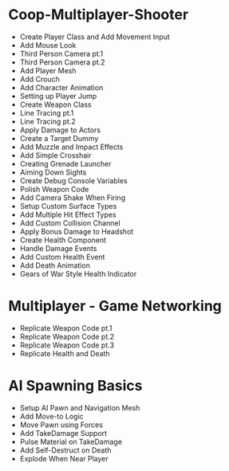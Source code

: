# Coop-Multiplayer-Shooter

* Create Player Class and Add Movement Input
* Add Mouse Look 
* Third Person Camera pt.1
* Third Person Camera pt.2
* Add Player Mesh
* Add Crouch
* Add Character Animation
* Setting up Player Jump
* Create Weapon Class
* Line Tracing pt.1
* Line Tracing pt.2
* Apply Damage to Actors
* Create a Target Dummy
* Add Muzzle and Impact Effects
* Add Simple Crosshair
* Creating Grenade Launcher
* Aiming Down Sights
* Create Debug Console Variables
* Polish Weapon Code
* Add Camera Shake When Firing
* Setup Custom Surface Types
* Add Multiple Hit Effect Types
* Add Custom Collision Channel
* Apply Bonus Damage to Headshot
* Create Health Component
* Handle Damage Events
* Add Custom Health Event
* Add Death Animation
* Gears of War Style Health Indicator

# Multiplayer - Game Networking
* Replicate Weapon Code pt.1
* Replicate Weapon Code pt.2
* Replicate Weapon Code pt.3
* Replicate Health and Death

# AI Spawning Basics
* Setup AI Pawn and Navigation Mesh
* Add Move-to Logic
* Move Pawn using Forces
* Add TakeDamage Support
* Pulse Material on TakeDamage
* Add Self-Destruct on Death
* Explode When Near Player